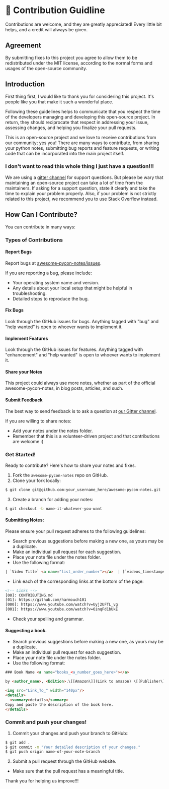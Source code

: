 # 📝 Contribution Guidline

Contributions are welcome, and they are greatly appreciated! Every little bit helps, and a credit will always be given.

## Agreement

By submitting fixes to this project you agree to allow them to be redistributed under the MIT license, according to the normal forms and usages of the open-source community.

## Introduction

First thing first, I would like to thank you for considering this project. It's people like you that make it such a wonderful place.

Following these guidelines helps to communicate that you respect the time of the developers managing and developing this open-source project. In return, they should reciprocate that respect in addressing your issue, assessing changes, and helping you finalize your pull requests.

This is an open-source project and we love to receive contributions from our community; yes you! There are many ways to contribute, from sharing your python notes, submitting bug reports and feature requests, or writing code that can be incorporated into the main project itself.

### I don't want to read this whole thing I just have a question!!!

We are using a [gitter channel][01] for support questions. But please be wary that maintaining an open-source project can take a lot of time from the maintainers. If asking for a support question, state it clearly and take the time to explain your problem properly. Also, if your problem is not strictly related to this project, we recommend you to use Stack Overflow instead.

## How Can I Contribute?

You can contribute in many ways:

### Types of Contributions

#### Report Bugs

Report bugs at [awesome-pycon-notes/issues][02].

If you are reporting a bug, please include:

* Your operating system name and version.
* Any details about your local setup that might be helpful in troubleshooting.
* Detailed steps to reproduce the bug.

#### Fix Bugs

Look through the GitHub issues for bugs. Anything tagged with "bug" and "help
wanted" is open to whoever wants to implement it.

#### Implement Features

Look through the GitHub issues for features. Anything tagged with "enhancement"
and "help wanted" is open to whoever wants to implement it.

#### Share your Notes

This project could always use more notes, whether as part of the
official awesome-pycon-notes, in blog posts, articles, and such.


#### Submit Feedback

The best way to send feedback is to ask a question at [our Gitter channel][01].

If you are willing to share notes:

* Add your notes under the notes folder.
* Remember that this is a volunteer-driven project and that contributions are welcome :)

### Get Started!

Ready to contribute? Here's how to share your notes and fixes.

1. Fork the `awesome-pycon-notes` repo on GitHub.
2. Clone your fork locally:

```bash
$ git clone git@github.com:your_username_here/awesome-pycon-notes.git
```

3. Create a branch for adding your notes:

```bash
$ git checkout -b name-it-whatever-you-want
```

#### Submitting Notes:
Please ensure your pull request adheres to the following guidelines:

- Search previous suggestions before making a new one, as yours may be a duplicate.
- Make an individual pull request for each suggestion.
- Place your note file under the notes folder.
- Use the following format: 

```html
| `Video Title` <a name="list_order_number"></a>  | [`videos_timestamps_year`][010] [`2016`][011] [`2017`][012] [`2018`][013] | [`2015`][0010] [`2016`][0011] [`2018`][0012] | [`Cloud_Provider_link`][00010] |
```

- Link each of the corresponding links at the bottom of the page:

```html
<!-- Links -->
[00]: CONTRIBUTING.md
[01]: https://github.com/harmouch101
[000]: https://www.youtube.com/watch?v=Uyj2UFTL_vg
[001]: https://www.youtube.com/watch?v=6inqFd1bUkE
```

- Check your spelling and grammar.

#### Suggesting a book.

- Search previous suggestions before making a new one, as yours may be a duplicate.
- Make an individual pull request for each suggestion.
- Place your note file under the notes folder.
- Use the following format: 

```html
### Book Name <a name="books_<a_number_goes_here>"></a>  

by <author_name>, <Edition>.\[[Amazon\]](Link to amazon) \[[Publisher\]](Link to publisher website/)

<img src="Link_To_" width="140px"/>
<details>
  <summary>details</summary>
Copy and paste the description of the book here.
</details>
```

### Commit and push your changes!

1. Commit your changes and push your branch to GitHub::

```bash
$ git add .
$ git commit -m "Your detailed description of your changes."
$ git push origin name-of-your-note-branch
```

2. Submit a pull request through the GitHub website.

- Make sure that the pull request has a meaningful title.

Thank you for helping us improve!!!

<!-- links -->

[01]: https://gitter.im/awesome-pycon-notes/community
[02]: https://github.com/Harmouch101/awesome-pycon-notes/issues

